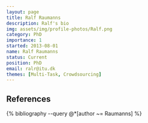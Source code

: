 ```yaml
---
layout: page
title: Ralf Raumanns
description: Ralf's bio
img: assets/img/profile-photos/Ralf.png
category: PhD
importance: 1
started: 2013-08-01
name: Ralf Raumanns
status: Current
position: PhD
email: ralr@itu.dk
themes: [Multi-Task, Crowdsourcing]
---
```


References
----------
<div class="publications">
  {% bibliography --query @*[author ~= Raumanns] %}
</div>
